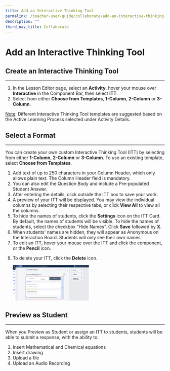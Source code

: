 ```yaml
---
title: Add an Interactive Thinking Tool
permalink: /teacher-user-guide/collaborate/add-an-interactive-thinking-tool/
description: ""
third_nav_title: Collaborate
---
```

<h1 id="add-an-interactive-thinking-tool">Add an Interactive Thinking Tool</h1>
<h2 id="-create-an-interactive-thinking-tool-">Create an Interactive Thinking Tool</h2>
<hr>
<ol>
<li>In the Lesson Editor page, select an <strong>Activity</strong>, hover your mouse over <strong>Interactive</strong> in the Component Bar, then select <strong>ITT</strong>. </li>
<li>Select from either <strong>Choose from Templates</strong>, <strong>1-Column</strong>, <strong>2-Column</strong> or <strong>3-Column</strong>. </li>
</ol>
<p><u>Note</u>: Different Interactive Thinking Tool templates are suggested based on the Active Learning Process selected under Activity Details.</p>
<h2 id="-select-a-format-">Select a Format</h2>
<hr>
<p>You can create your own custom Interactive Thinking Tool (ITT) by selecting from either <strong>1-Column</strong>, <strong>2-Column</strong> or <strong>3-Column</strong>. To use an existing template, select <strong>Choose from Templates</strong>. </p>
<ol>
<li>Add text of up to 250 characters in your Column Header, which only allows plain text. The Column Header field is mandatory.</li>
<li>You can also edit the Question Body and include a Pre-populated Student Answer. </li>
<li>After entering the details, click outside the ITT box to save your work.</li>
<li>A preview of your ITT will be displayed. You may view the individual columns by selecting their respective tabs, or click <strong>View All</strong> to view all the columns.</li>
<li>To hide the names of students, click the <strong>Settings</strong> icon on the ITT Card. By default, the names of students will be visible. To hide the names of students, select the checkbox “Hide Names”. Click <strong>Save</strong> followed by <strong>X</strong>.</li>
<li>When students' names are hidden, they will appear as Anonymous on the Interaction Board. Students will only see their own names.</li>
<li>To edit an ITT, hover your mouse over the ITT and click the component, or the <strong>Pencil</strong> icon.</li>
<li><p>To delete your ITT, click the <strong>Delete</strong> icon.</p>
<p><img style="width: 50%;" src="/images/2Teacher/C-ITTComponent.png"></p>
</li>
</ol>
<h2 id="-preview-as-student-">Preview as Student</h2>
<hr>
<p>When you Preview as Student or assign an ITT to students, students will be able to submit a response, with the ability to:</p>
<ol>
<li>Insert Mathematical and Chemical equations</li>
<li>Insert drawing</li>
<li>Upload a file</li>
<li>Upload an Audio Recording</li>
</ol>